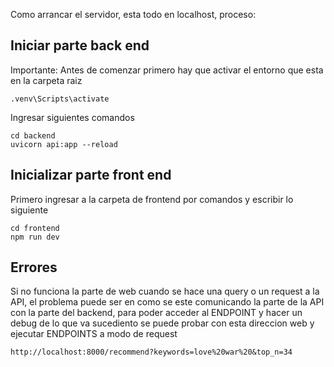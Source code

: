 
Como arrancar el servidor, esta todo en localhost, proceso:

## Iniciar parte back end

Importante: Antes de comenzar primero hay que activar el entorno que esta en la carpeta raiz


```
.venv\Scripts\activate
```

Ingresar siguientes comandos

```
cd backend
uvicorn api:app --reload
```

## Inicializar parte front end

Primero ingresar a la carpeta de frontend por comandos y escribir lo siguiente

```
cd frontend
npm run dev
```



## Errores

Si no funciona la parte de web cuando se hace una query o un request a la API, el problema puede ser en como se este comunicando la parte de la API con la parte del backend, para poder acceder al ENDPOINT y hacer un debug de lo que va sucediento se puede probar con esta direccion web y ejecutar ENDPOINTS a modo de request

```
http://localhost:8000/recommend?keywords=love%20war%20&top_n=34
```